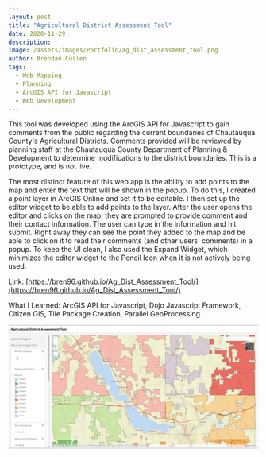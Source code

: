 ```yaml
---
layout: post
title: "Agricultural District Assessment Tool"
date: 2020-11-29
description:
image: /assets/images/Portfolio/ag_dist_assessment_tool.png
author: Brendan Cullen
tags:
  - Web Mapping
  - Planning
  - ArcGIS API for Javascript
  - Web Development
---
```

This tool was developed using the ArcGIS API for Javascript to gain comments from the public regarding the current boundaries of Chautauqua County's Agricultural Districts. Comments provided will be reviewed by planning staff at the Chautauqua County Department of Planning & Development to determine modifications to the district boundaries. This is a prototype, and is not live.

The most distinct feature of this web app is the ability to add points to the map and enter the text that will be shown in the popup. To do this, I created a point layer in ArcGIS Online and set it to be editable. I then set up the editor widget to be able to add points to the layer.  After the user opens the editor and clicks on the map, they are prompted to provide comment and their contact information. The user can type in the information and hit submit. Right away they can see the point they added to the map and be able to click on it to read their comments (and other users' comments) in a popup. To keep the UI clean, I also used the Expand Widget, which minimizes the editor widget to the Pencil Icon when it is not actively being used.

Link: [https://bren96.github.io/Ag_Dist_Assessment_Tool/](https://bren96.github.io/Ag_Dist_Assessment_Tool/)

What I Learned: ArcGIS API for Javascript, Dojo Javascript Framework, Citizen GIS, Tile Package Creation, Parallel GeoProcessing.

![](/assets/images/Portfolio/ag_dist_assessment_tool.png)